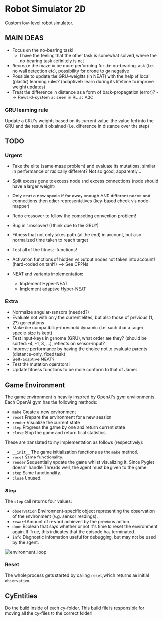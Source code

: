 # Robot Simulator 2D
 Custom low-level robot simulator.


## MAIN IDEAS

* Focus on the no-bearing task!
    * I have the feeling that the other task is somewhat solved, where the no-bearing task definitely is not
* Recreate the maze to be more performing for the no-bearing task (i.e. no wall detection etc), possibility for drone to go negative
* Possible to update the GRU-weights (in NEAT) with the help of local (plastic) learning rules? (adaptively learn during its lifetime to improve weight updates)
* Treat the difference in distance as a form of back-propagation (error)? --> Reward-system as seen in RL as A2C

### GRU learning rule
Update a GRU's weights based on its current value, the value fed into the GRU and the result it obtained (i.e. difference in distance over the step)


## TODO

### Urgent

* Take the elite (same-maze problem) and evaluate its mutations, similar in performance or radically different?
    Not so good, apparently...
* Split excess gene to excess node and excess connections (node should have a larger weight)

* Only start a new specie if far away enough AND different nodes and connections then other representatives (key-based check via node-mapper)
* Redo crossover to follow the competing convention problem!
* Bug in crossover! (I think due to the GRU?)
* Fitness that not only takes path (at the end) in account, but also normalized time taken to reach target
* Test all of the fitness-functions!
* Activation functions of hidden vs output nodes not taken into account! (hard-coded on tanh!) --> See CPPNs

* NEAT and variants implementation:
    * Implement Hyper-NEAT
    * Implement adaptive Hyper-NEAT

### Extra

* Normalize angular-sensors (needed?)
* Evaluate not with only the current elites, but also those of previous (1, 2?) generations
* Make the compatibility-threshold dynamic (i.e. such that a target specie-size is kept)
* Test input-keys in genome (GRU), what order are they? (should be sorted: -4, -1, 3, ...), reflects on sensor-input?
* Improve performance by having the choice not to evaluate parents (distance-only, fixed task)
* Self-adaptive NEAT?
* Test the mutation operators!
* Update fitness functions to be more conform to that of James




## Game Environment

The game environment is heavily inspired by OpenAI's *gym* environments. Each OpenAI gym has the following methods:

* `make` Create a new environment
* `reset` Prepare the environment for a new session
* `render` Visualize the current state
* `step` Progress the game by one and return current state
* `close` Stop the game and return final statistics

These are translated to my implementation as follows (respectively):

* `__init__` The game initialization functions as the `make` method.
* `reset` Same functionality.
* `render` Sequentially update the game whilst visualizing it. Since Pyglet doesn't handle Threads well, the agent must be given to the game.
* `step` Same functionality.
* `close` Unused.

### Step

The `step` call returns four values:

* `observation` Environment-specific object representing the observation of the environment (e.g. sensor readings).
* `reward` Amount of reward achieved by the previous action.
* `done` Boolean that says whether or not it's time to reset the environment again. If True, this indicates that the episode has terminated.
* `info` Diagnostic information useful for debugging, but may not be used by the agent.

![environment_loop](img/openai_environment_loop.png)

### Reset

The whole process gets started by calling `reset`,which returns an initial `observation`.

## CyEntities

Do the build inside of each cy-folder. This build file is responsible for moving all the cy-files to the correct folder!
